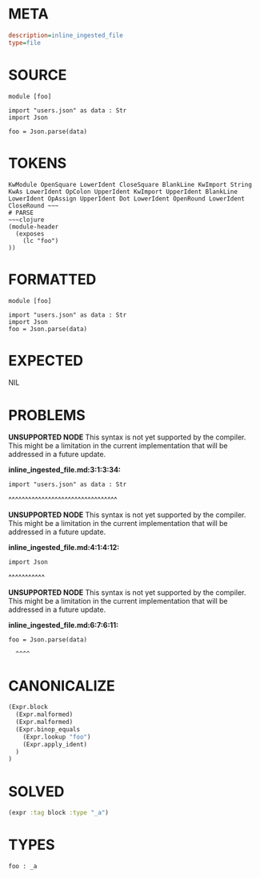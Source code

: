 # META
~~~ini
description=inline_ingested_file
type=file
~~~
# SOURCE
~~~roc
module [foo]

import "users.json" as data : Str
import Json

foo = Json.parse(data)
~~~
# TOKENS
~~~text
KwModule OpenSquare LowerIdent CloseSquare BlankLine KwImport String KwAs LowerIdent OpColon UpperIdent KwImport UpperIdent BlankLine LowerIdent OpAssign UpperIdent Dot LowerIdent OpenRound LowerIdent CloseRound ~~~
# PARSE
~~~clojure
(module-header
  (exposes
    (lc "foo")
))
~~~
# FORMATTED
~~~roc
module [foo]

import "users.json" as data : Str
import Json
foo = Json.parse(data)
~~~
# EXPECTED
NIL
# PROBLEMS
**UNSUPPORTED NODE**
This syntax is not yet supported by the compiler.
This might be a limitation in the current implementation that will be addressed in a future update.

**inline_ingested_file.md:3:1:3:34:**
```roc
import "users.json" as data : Str
```
^^^^^^^^^^^^^^^^^^^^^^^^^^^^^^^^^


**UNSUPPORTED NODE**
This syntax is not yet supported by the compiler.
This might be a limitation in the current implementation that will be addressed in a future update.

**inline_ingested_file.md:4:1:4:12:**
```roc
import Json
```
^^^^^^^^^^^


**UNSUPPORTED NODE**
This syntax is not yet supported by the compiler.
This might be a limitation in the current implementation that will be addressed in a future update.

**inline_ingested_file.md:6:7:6:11:**
```roc
foo = Json.parse(data)
```
      ^^^^


# CANONICALIZE
~~~clojure
(Expr.block
  (Expr.malformed)
  (Expr.malformed)
  (Expr.binop_equals
    (Expr.lookup "foo")
    (Expr.apply_ident)
  )
)
~~~
# SOLVED
~~~clojure
(expr :tag block :type "_a")
~~~
# TYPES
~~~roc
foo : _a
~~~
